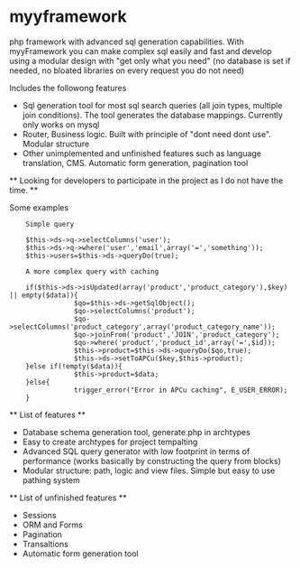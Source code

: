 # myyframework
php framework with advanced sql generation capabilities. 
With myyFramework you can make complex sql easily and fast and develop using a modular design with "get only what you need" (no database is set if needed, no bloated libraries on every request you do not need)

Includes the followong features
- Sql generation tool for most sql search queries (all join types, multiple join conditions). The tool generates the database mappings. Currently only works on mysql
- Router, Business logic. Built with principle of "dont need dont use". Modular structure
- Other unimplemented and unfinished features such as language translation, CMS. Automatic form generation, pagination tool

** Looking for developers to participate in the project as I do not have the time. **

Some examples


		Simple query
		
	    $this->ds->q->selectColumns('user');
	    $this->ds->q->where('user','email',array('=','something'));
	    $this->users=$this->ds->queryDo(true);
		
		A more complex query with caching 
		
		if($this->ds->isUpdated(array('product','product_category'),$key) || empty($data)){
					$qo=$this->ds->getSqlObject();
					$qo->selectColumns('product');
					$qo->selectColumns('product_category',array('product_category_name'));
					$qo->joinFrom('product','JOIN','product_category');
					$qo->where('product','product_id',array('=',$id));
					$this->product=$this->ds->queryDo($qo,true);
					$this->ds->setToAPCu($key,$this->product);
		}else if(!empty($data)){
					$this->product=$data;	
		}else{
					trigger_error("Error in APCu caching", E_USER_ERROR);
		}
		
** List of features **

- Database schema generation tool, generate.php in archtypes
- Easy to create archtypes for project tempalting
- Advanced SQL query generator with low footprint in terms of performance (works basically by constructing the query from blocks)
- Modular structure: path, logic and view files. Simple but easy to use pathing system
		
** List of unfinished features **
- Sessions
- ORM and Forms
- Pagination
- Transaltions
- Automatic form generation tool

